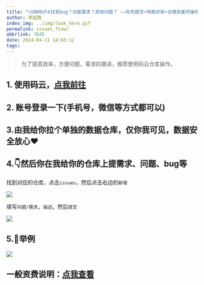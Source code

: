 ```yaml
---
title: "\U0001F41E有bug？功能需求？其他问题？ ——你先提交➡待我评审➡合理具备可操作性➡报价达成一致➡开工➡测试➡交付"
author: 李延胜
index_img: ../img/look_here.gif
permalink: issues_flow/
abbrlink: 7645
date: 2024-04-11 14:03:12
tags:
---
```

> 为了提高效率，方便问题，需求的跟进，推荐使用码云仓库操作。

## 1. 使用码云，[点我前往](https://gitee.com/)

## 2. 账号登录一下(手机号，微信等方式都可以)

## 3.由我给你拉个单独的数据仓库，仅你我可见，数据安全放心❤

## 4.👇然后你在我给你的仓库上提需求、问题、bug等

找到对应的仓库，点击`issues`，然后点击右边的`新增`

![](../img/s1.png)

填写`问题/需求`，`描述`，然后`提交`

![](../img/s2.png)

## 5.🔑举例

![](../img/s3.png)

## 一般资费说明：[点我查看](https://yan-sheng-li.gitee.io/remote_help/)
